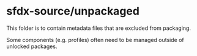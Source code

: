 # sfdx-source/unpackaged

This folder is to contain metadata files that are excluded from packaging.

Some components (e.g. profiles) often need to be managed outside of unlocked packages.
